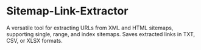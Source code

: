 # Sitemap-Link-Extractor
A versatile tool for extracting URLs from XML and HTML sitemaps, supporting single, range, and index sitemaps. Saves extracted links in TXT, CSV, or XLSX formats.
